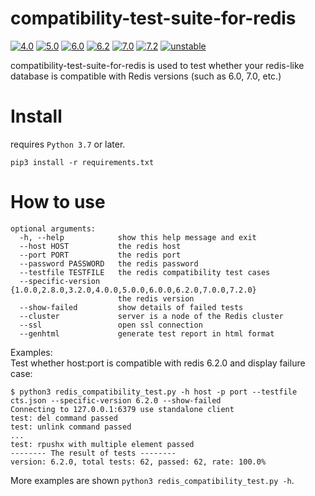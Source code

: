 # compatibility-test-suite-for-redis

[![4.0](https://github.com/tair-opensource/compatibility-test-suite-for-redis/actions/workflows/4.0.yaml/badge.svg)](https://github.com/tair-opensource/compatibility-test-suite-for-redis/actions/workflows/4.0.yaml) [![5.0](https://github.com/tair-opensource/compatibility-test-suite-for-redis/actions/workflows/5.0.yaml/badge.svg)](https://github.com/tair-opensource/compatibility-test-suite-for-redis/actions/workflows/5.0.yaml) [![6.0](https://github.com/tair-opensource/compatibility-test-suite-for-redis/actions/workflows/6.0.yaml/badge.svg)](https://github.com/tair-opensource/compatibility-test-suite-for-redis/actions/workflows/6.0.yaml) [![6.2](https://github.com/tair-opensource/compatibility-test-suite-for-redis/actions/workflows/6.2.yaml/badge.svg)](https://github.com/tair-opensource/compatibility-test-suite-for-redis/actions/workflows/6.2.yaml) [![7.0](https://github.com/tair-opensource/compatibility-test-suite-for-redis/actions/workflows/7.0.yaml/badge.svg)](https://github.com/tair-opensource/compatibility-test-suite-for-redis/actions/workflows/7.0.yaml) [![7.2](https://github.com/tair-opensource/compatibility-test-suite-for-redis/actions/workflows/7.2.yaml/badge.svg)](https://github.com/tair-opensource/compatibility-test-suite-for-redis/actions/workflows/7.2.yaml) [![unstable](https://github.com/tair-opensource/compatibility-test-suite-for-redis/actions/workflows/unstable.yaml/badge.svg)](https://github.com/tair-opensource/compatibility-test-suite-for-redis/actions/workflows/unstable.yaml)

compatibility-test-suite-for-redis is used to test whether your redis-like database is compatible with Redis versions (such as
6.0, 7.0, etc.)

# Install

requires `Python 3.7` or later.

```
pip3 install -r requirements.txt
```

# How to use

```
optional arguments:
  -h, --help            show this help message and exit
  --host HOST           the redis host
  --port PORT           the redis port
  --password PASSWORD   the redis password
  --testfile TESTFILE   the redis compatibility test cases
  --specific-version {1.0.0,2.8.0,3.2.0,4.0.0,5.0.0,6.0.0,6.2.0,7.0.0,7.2.0}
                        the redis version
  --show-failed         show details of failed tests
  --cluster             server is a node of the Redis cluster
  --ssl                 open ssl connection
  --genhtml             generate test report in html format
```

Examples:  
Test whether host:port is compatible with redis 6.2.0 and display failure case: 
```
$ python3 redis_compatibility_test.py -h host -p port --testfile cts.json --specific-version 6.2.0 --show-failed
Connecting to 127.0.0.1:6379 use standalone client
test: del command passed
test: unlink command passed
...
test: rpushx with multiple element passed
-------- The result of tests --------
version: 6.2.0, total tests: 62, passed: 62, rate: 100.0%
```
More examples are shown `python3 redis_compatibility_test.py -h`.